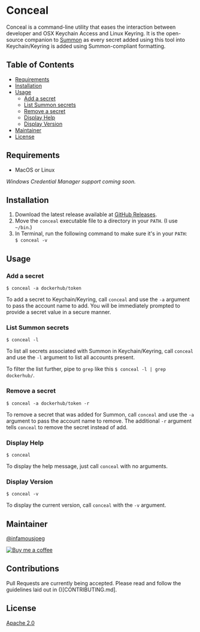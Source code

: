 # Conceal <!-- omit in toc -->

Conceal is a command-line utility that eases the interaction between developer and OSX Keychain Access and Linux Keyring. It is the open-source companion to [Summon](https://cyberark.github.io/summon) as every secret added using this tool into Keychain/Keyring is added using Summon-compliant formatting.

## Table of Contents <!-- omit in toc -->
- [Requirements](#requirements)
- [Installation](#installation)
- [Usage](#usage)
  - [Add a secret](#add-a-secret)
  - [List Summon secrets](#list-summon-secrets)
  - [Remove a secret](#remove-a-secret)
  - [Display Help](#display-help)
  - [Display Version](#display-version)
- [Maintainer](#maintainer)
- [License](#license)

## Requirements

* MacOS or Linux

_Windows Credential Manager support coming soon._

## Installation

1. Download the latest release available at [GitHub Releases](https://github.com/infamousjoeg/go-conceal/releases).
2. Move the `conceal` executable file to a directory in your `PATH`. (I use `~/bin`.)
3. In Terminal, run the following command to make sure it's in your `PATH`: \
   `$ conceal -v`

## Usage

### Add a secret

`$ conceal -a dockerhub/token`

To add a secret to Keychain/Keyring, call `conceal` and use the `-a` argument to pass the account name to add. You will be immediately prompted to provide a secret value in a secure manner.

### List Summon secrets

`$ conceal -l`

To list all secrets associated with Summon in Keychain/Keyring, call `conceal` and use the `-l` argument to list all accounts present.

To filter the list further, pipe to `grep` like this `$ conceal -l | grep dockerhub/`.

### Remove a secret

`$ conceal -a dockerhub/token -r`

To remove a secret that was added for Summon, call `conceal` and use the `-a` argument to pass the account name to remove. The additional `-r` argument tells `conceal` to remove the secret instead of add.

### Display Help

`$ conceal`

To display the help message, just call `conceal` with no arguments.

### Display Version

`$ conceal -v`

To display the current version, call `conceal` with the `-v` argument.

## Maintainer

[@infamousjoeg](https://github.com/infamousjoeg)

[![Buy me a coffee][buymeacoffee-shield]][buymeacoffee]

[buymeacoffee]: https://www.buymeacoffee.com/infamousjoeg
[buymeacoffee-shield]: https://www.buymeacoffee.com/assets/img/custom_images/orange_img.png

## Contributions

Pull Requests are currently being accepted.  Please read and follow the guidelines laid out in ()[CONTRIBUTING.md].

## License

[Apache 2.0](LICENSE)
